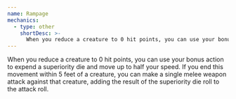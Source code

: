```yaml
---
name: Rampage
mechanics:
  - type: other
    shortDesc: >-
      When you reduce a creature to 0 hit points, you can use your bonus action to expend a superiority die and move up to half your speed. If you end this movement within 5 feet of a creature, you can make a single melee weapon attack against that creature, adding the result of the superiority die roll to the attack roll.
---
```

When you reduce a creature to 0 hit points, you can use your bonus action to expend a superiority die and move up to half your speed. If you end this movement within 5 feet of a creature, you can make a single melee weapon attack against that creature, adding the result of the superiority die roll to the attack roll.
